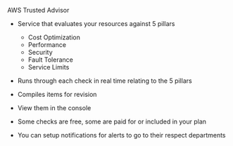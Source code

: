 AWS Trusted Advisor

- Service that evaluates your resources against 5 pillars
    
    - Cost Optimization
    - Performance
    - Security
    - Fault Tolerance
    - Service Limits
- Runs through each check in real time relating to the 5 pillars
- Compiles items for revision
- View them in the console
- Some checks are free, some are paid for or included in your plan
- You can setup notifications for alerts to go to their respect departments